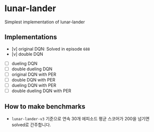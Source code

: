 # lunar-lander
Simplest implementation of lunar-lander

## Implementations
- [v] original DQN: Solved in episode `688`
- [v] double DQN
- [ ] dueling DQN
- [ ] double dueling DQN
- [ ] original DQN with PER
- [ ] double DQN with PER
- [ ] dueling DQN with PER
- [ ] double dueling DQN with PER

## How to make benchmarks
- `lunar-lander-v3` 기준으로 연속 30개 에피소드 평균 스코어가 200을 넘기면 solved로 간주합니다.
